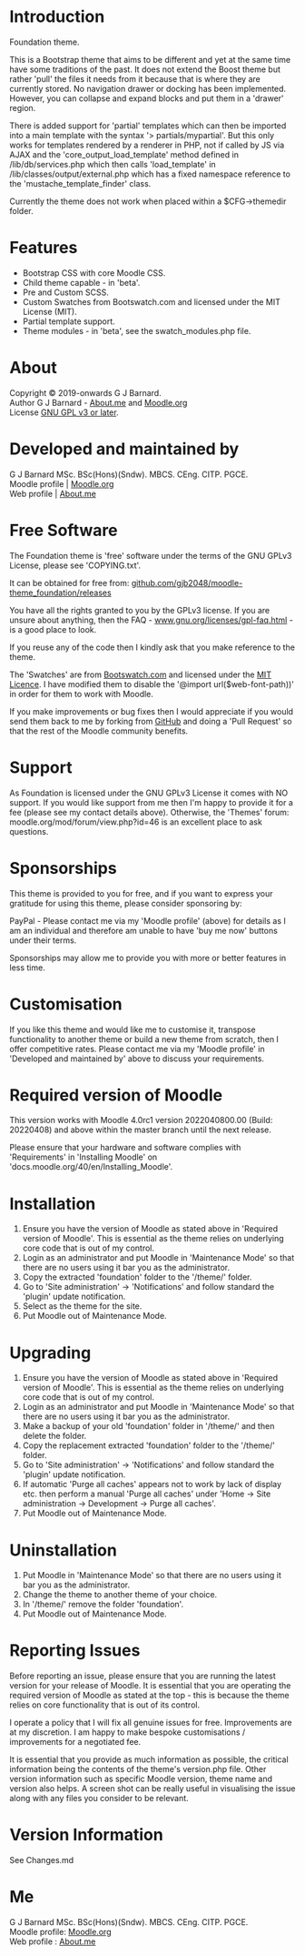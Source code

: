 Introduction
============
Foundation theme.

This is a Bootstrap theme that aims to be different and yet at the same time have some traditions of the past.
It does not extend the Boost theme but rather 'pull' the files it needs from it because that is where they are currently
stored.  No navigation drawer or docking has been implemented.  However, you can collapse and expand blocks and put them
in a 'drawer' region.

There is added support for 'partial' templates which can then be imported into a main template with the syntax
'> partials/mypartial'.  But this only works for templates rendered by a renderer in PHP, not if called by JS via
AJAX and the 'core_output_load_template' method defined in /lib/db/services.php which then calls 'load_template'
in /lib/classes/output/external.php which has a fixed namespace reference to the 'mustache_template_finder' class.

Currently the theme does not work when placed within a $CFG->themedir folder.

Features
========
* Bootstrap CSS with core Moodle CSS.
* Child theme capable - in 'beta'.
* Pre and Custom SCSS.
* Custom Swatches from Bootswatch.com and licensed under the MIT License (MIT).
* Partial template support.
* Theme modules - in 'beta', see the swatch_modules.php file.

About
=====
Copyright  &copy; 2019-onwards G J Barnard.  
Author     G J Barnard - [About.me](http://about.me/gjbarnard) and [Moodle.org](http://moodle.org/user/profile.php?id=442195)  
License    [GNU GPL v3 or later](http://www.gnu.org/copyleft/gpl.html).

Developed and maintained by
===========================
G J Barnard MSc. BSc(Hons)(Sndw). MBCS. CEng. CITP. PGCE.  
Moodle profile | [Moodle.org](http://moodle.org/user/profile.php?id=442195)  
Web profile | [About.me](http://about.me/gjbarnard)

Free Software
=============
The Foundation theme is 'free' software under the terms of the GNU GPLv3 License, please see 'COPYING.txt'.

It can be obtained for free from:
[github.com/gjb2048/moodle-theme_foundation/releases](https://github.com/gjb2048/moodle-theme_foundation/releases)

You have all the rights granted to you by the GPLv3 license.  If you are unsure about anything, then the
FAQ - www.gnu.org/licenses/gpl-faq.html - is a good place to look.

If you reuse any of the code then I kindly ask that you make reference to the theme.

The 'Swatches' are from [Bootswatch.com](https://bootswatch.com/) and licensed under the
[MIT Licence](https://github.com/thomaspark/bootswatch/blob/master/LICENSE).  I have modified them to disable the '@import url($web-font-path))'
in order for them to work with Moodle.

If you make improvements or bug fixes then I would appreciate if you would send them back to me by forking from
[GitHub](https://github.com/gjb2048/moodle-theme_foundation) and doing a 'Pull Request' so that the rest of the Moodle community
benefits.

Support
=======
As Foundation is licensed under the GNU GPLv3 License it comes with NO support.  If you would like support from
me then I'm happy to provide it for a fee (please see my contact details above).  Otherwise, the 'Themes' forum:
moodle.org/mod/forum/view.php?id=46 is an excellent place to ask questions.

Sponsorships
============
This theme is provided to you for free, and if you want to express your gratitude for using this theme, please consider sponsoring
by:

PayPal - Please contact me via my 'Moodle profile' (above) for details as I am an individual and therefore am unable to have
'buy me now' buttons under their terms.

Sponsorships may allow me to provide you with more or better features in less time.

Customisation
=============
If you like this theme and would like me to customise it, transpose functionality to another theme or build a new theme
from scratch, then I offer competitive rates.  Please contact me via my 'Moodle profile' in 'Developed and maintained by'
above to discuss your requirements.

Required version of Moodle
==========================
This version works with Moodle 4.0rc1 version 2022040800.00 (Build: 20220408) and above within the master branch until the
next release.

Please ensure that your hardware and software complies with 'Requirements' in 'Installing Moodle' on
'docs.moodle.org/40/en/Installing_Moodle'.

Installation
============
 1. Ensure you have the version of Moodle as stated above in 'Required version of Moodle'.  This is essential as the
    theme relies on underlying core code that is out of my control.
 2. Login as an administrator and put Moodle in 'Maintenance Mode' so that there are no users using it bar you as the administrator.
 3. Copy the extracted 'foundation' folder to the '/theme/' folder.
 4. Go to 'Site administration' -> 'Notifications' and follow standard the 'plugin' update notification.
 5. Select as the theme for the site.
 6. Put Moodle out of Maintenance Mode.

Upgrading
=========
 1. Ensure you have the version of Moodle as stated above in 'Required version of Moodle'.  This is essential as the
    theme relies on underlying core code that is out of my control.
 2. Login as an administrator and put Moodle in 'Maintenance Mode' so that there are no users using it bar you as the administrator.
 3. Make a backup of your old 'foundation' folder in '/theme/' and then delete the folder.
 4. Copy the replacement extracted 'foundation' folder to the '/theme/' folder.
 5. Go to 'Site administration' -> 'Notifications' and follow standard the 'plugin' update notification.
 6. If automatic 'Purge all caches' appears not to work by lack of display etc. then perform a manual 'Purge all caches'
   under 'Home -> Site administration -> Development -> Purge all caches'.
 7. Put Moodle out of Maintenance Mode.

Uninstallation
==============
 1. Put Moodle in 'Maintenance Mode' so that there are no users using it bar you as the administrator.
 2. Change the theme to another theme of your choice.
 3. In '/theme/' remove the folder 'foundation'.
 4. Put Moodle out of Maintenance Mode.

Reporting Issues
================
Before reporting an issue, please ensure that you are running the latest version for your release of Moodle.  It is essential
that you are operating the required version of Moodle as stated at the top - this is because the theme relies on core
functionality that is out of its control.

I operate a policy that I will fix all genuine issues for free.  Improvements are at my discretion.  I am happy to make bespoke
customisations / improvements for a negotiated fee.

It is essential that you provide as much information as possible, the critical information being the contents of the theme's
version.php file.  Other version information such as specific Moodle version, theme name and version also helps.  A screen shot
can be really useful in visualising the issue along with any files you consider to be relevant.

Version Information
===================
See Changes.md

Me
==
G J Barnard MSc. BSc(Hons)(Sndw). MBCS. CEng. CITP. PGCE.  
Moodle profile: [Moodle.org](http://moodle.org/user/profile.php?id=442195)  
Web profile   : [About.me](http://about.me/gjbarnard)
